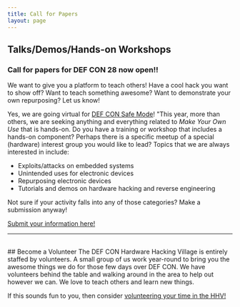 ```yaml
---
title: Call for Papers
layout: page
---
```


## Talks/Demos/Hands-on Workshops
### Call for papers for DEF CON 28 now open!!
We want to give you a platform to teach others! Have a cool hack you want to show off? Want to teach something awesome? Want to demonstrate your own repurposing?  Let us know!

Yes, we are going virtual for [DEF CON Safe Mode](https://www.defcon.org/html/defcon-safemode/dc-safemode-index.html)! "This year, more than others, we are seeking anything and everything related to *Make Your Own Use* that is hands-on. Do you have a training or workshop that includes a hands-on component? Perhaps there is a specific meetup of a special (hardware) interest group you would like to lead? Topics that we are always interested in include:
* Exploits/attacks on embedded systems
* Unintended uses for electronic devices
* Repurposing electronic devices
* Tutorials and demos on hardware hacking and reverse engineering

Not sure if your activity falls into any of those categories? Make a submission anyway!

[Submit your information here!](https://forms.gle/FthCBDxcTNc87Yjx8)
* * *
<br/>
## Become a Volunteer
The DEF CON Hardware Hacking Village is entirely staffed by volunteers.  A small group of us work year-round to bring you the awesome things we do for those few days over DEF CON.  We have volunteers behind the table and walking around in the area to help out however we can.  We love to teach others and learn new things.

If this sounds fun to you, then consider [volunteering your time in the HHV!](https://goo.gl/forms/QMdLuUlUZj2Zh1ee2)
